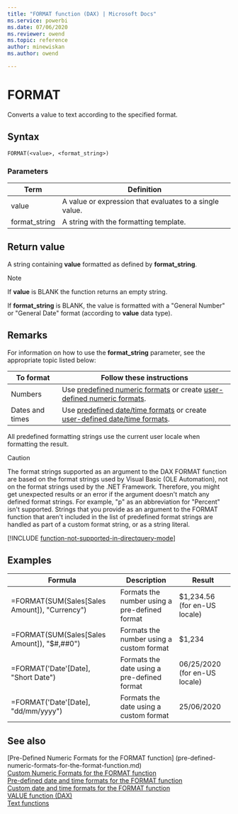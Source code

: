 ```yaml
---
title: "FORMAT function (DAX) | Microsoft Docs"
ms.service: powerbi 
ms.date: 07/06/2020
ms.reviewer: owend
ms.topic: reference
author: minewiskan
ms.author: owend

---
```

# FORMAT

Converts a value to text according to the specified format.

## Syntax

```dax
FORMAT(<value>, <format_string>)
```

### Parameters

|Term|Definition|
|--------|--------------|
|value|A value or expression that evaluates to a single value.|
|format_string|A string with the formatting template.|

## Return value

A string containing **value** formatted as defined by **format_string**.

> [!NOTE]
> If **value** is BLANK the function returns an empty string.
>
> If **format_string** is BLANK, the value is formatted with a "General Number" or "General Date" format (according to **value** data type).

## Remarks

For information on how to use the **format_string** parameter, see the appropriate topic listed below:

|To format|Follow these instructions|
|-------------|-----------------------------|
|Numbers|Use [predefined numeric formats](pre-defined-numeric-formats-for-the-format-function.md) or create [user-defined numeric formats](custom-numeric-formats-for-the-format-function.md).|
|Dates and times|Use [predefined date/time formats](pre-defined-date-and-time-formats-for-the-format-function.md) or create [user-defined date/time formats](custom-date-and-time-formats-for-the-format-function.md).|

All predefined formatting strings use the current user locale when formatting the result.

> [!CAUTION]  
> The format strings supported as an argument to the DAX FORMAT function are based on the format strings used by Visual Basic (OLE Automation), not on the format strings used by the .NET Framework. Therefore, you might get unexpected results or an error if the argument doesn't match any defined format strings. For example, "p" as an abbreviation for "Percent" isn't supported. Strings that you provide as an argument to the FORMAT function that aren't included in the list of predefined format strings are handled as part of a custom format string, or as a string literal.

[!INCLUDE [function-not-supported-in-directquery-mode](includes/function-not-supported-in-directquery-mode.md)]

## Examples

|Formula|Description|Result|
|-----------|---------------|----------|
|=FORMAT(SUM(Sales[Sales Amount]), "Currency")|Formats the number using a pre-defined format|$1,234.56 (for en-US locale)|
|=FORMAT(SUM(Sales[Sales Amount]), "$#,##0")|Formats the number using a custom format|$1,234|
|=FORMAT('Date'[Date], "Short Date")|Formats the date using a pre-defined format|06/25/2020 (for en-US locale)|
|=FORMAT('Date'[Date], "dd/mm/yyyy")|Formats the date using a custom format|25/06/2020|

## See also

[Pre-Defined Numeric Formats for the FORMAT function]    (pre-defined-numeric-formats-for-the-format-function.md)  
[Custom Numeric Formats for the FORMAT function](custom-numeric-formats-for-the-format-function.md)  
[Pre-defined date and time formats for the FORMAT function](pre-defined-date-and-time-formats-for-the-format-function.md)  
[Custom date and time formats for the FORMAT function](custom-date-and-time-formats-for-the-format-function.md)  
[VALUE function (DAX)](value-function-dax.md)  
[Text functions](text-functions-dax.md)  

